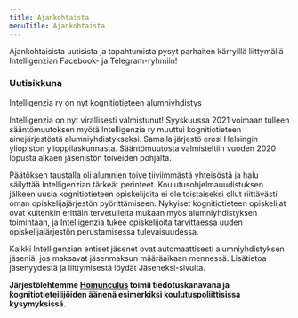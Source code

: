 ```yaml
---
title: Ajankohtaista
menuTitle: Ajankohtaista
---
```


Ajankohtaisista uutisista ja tapahtumista pysyt parhaiten kärryillä liittymällä Intelligenzian Facebook- ja Telegram-ryhmiin!

### Uutisikkuna
Intelligenzia ry on nyt kognitiotieteen alumniyhdistys

Intelligenzia on nyt virallisesti valmistunut! Syyskuussa 2021 voimaan tulleen sääntömuutoksen myötä Intelligenzia ry muuttui kognitiotieteen ainejärjestöstä alumniyhdistykseksi. Samalla järjestö erosi Helsingin yliopiston ylioppilaskunnasta. Sääntömuutosta valmisteltiin vuoden 2020 lopusta alkaen jäsenistön toiveiden pohjalta. 

Päätöksen taustalla oli alumnien toive tiiviimmästä yhteisöstä ja halu säilyttää Intelligenzian tärkeät perinteet. Koulutusohjelmauudistuksen jälkeen uusia kognitiotieteen opiskelijoita ei ole toistaiseksi ollut riittävästi oman opiskelijajärjestön pyörittämiseen. Nykyiset kognitiotieteen opiskelijat ovat kuitenkin erittäin tervetulleita mukaan myös alumniyhdistyksen toimintaan, ja Intelligenzia tukee opiskelijoita tarvittaessa uuden opiskelijajärjestön perustamisessa tulevaisuudessa.

Kaikki Intelligenzian entiset jäsenet ovat automaattisesti alumniyhdistyksen jäseniä, jos maksavat jäsenmaksun määräaikaan mennessä. Lisätietoa jäsenyydestä ja liittymisestä löydät Jäseneksi-sivulta.


**Järjestölehtemme [Homunculus](https://medium.com/homunculus-culus) toimii tiedotuskanavana ja kognitiotieteilijöiden äänenä esimerkiksi koulutuspoliittisissa kysymyksissä.**
